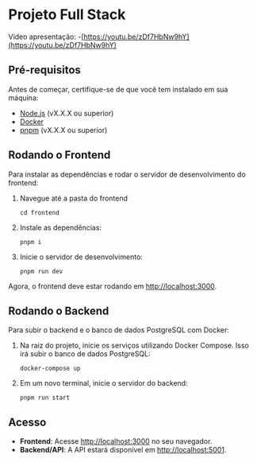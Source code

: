# Projeto Full Stack

Vídeo apresentação: -[https://youtu.be/zDf7HbNw9hY](https://youtu.be/zDf7HbNw9hY)

## Pré-requisitos

Antes de começar, certifique-se de que você tem instalado em sua máquina:

- [Node.js](https://nodejs.org/en/) (vX.X.X ou superior)
- [Docker](https://www.docker.com/products/docker-desktop)
- [pnpm](https://pnpm.io/installation) (vX.X.X ou superior)

## Rodando o Frontend

Para instalar as dependências e rodar o servidor de desenvolvimento do frontend:

1. Navegue até a pasta do frontend

   ```
   cd frontend
   ```

2. Instale as dependências:

   ```
   pnpm i
   ```

3. Inicie o servidor de desenvolvimento:
   ```
   pnpm run dev
   ```

Agora, o frontend deve estar rodando em [http://localhost:3000](http://localhost:3000).

## Rodando o Backend

Para subir o backend e o banco de dados PostgreSQL com Docker:

1. Na raiz do projeto, inicie os serviços utilizando Docker Compose. Isso irá subir o banco de dados PostgreSQL:

   ```
   docker-compose up
   ```

2. Em um novo terminal, inicie o servidor do backend:
   ```
   pnpm run start
   ```

## Acesso

- **Frontend**: Acesse [http://localhost:3000](http://localhost:3000) no seu navegador.
- **Backend/API**: A API estará disponível em [http://localhost:5001](http://localhost:5001).
